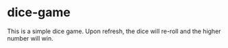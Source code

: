 # dice-game
This is a simple dice game. Upon refresh, the dice will re-roll and the higher number will win.
